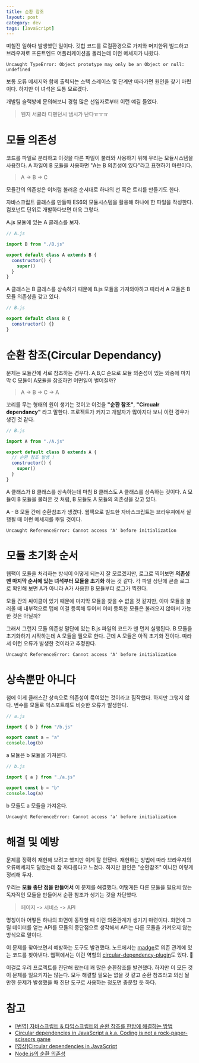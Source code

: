 ```yaml
---
title: 순환 참조
layout: post
category: dev
tags: [JavaScript]
---
```


며칠전 일하다 발생했던 일이다.
깃헙 코드를 로컬환경으로 가져와 머지한뒤 빌드하고 브라우져로 프론트엔드 어플리케이션을 돌리는데 이런 메세지가 나왔다.

```
Uncaught TypeError: Object prototype may only be an Object or null: undefined
```

보통 오류 메세지와 함께 출력되는 스택 스레이스 몇 단계만 따라가면 원인을 찾기 마련이다.
하지만 이 녀석은 도통 모르겠다.

개발팀 슬랙방에 문의해보니 경험 많은 선임자로부터 이런 얘길 들었다.

> 웬지 서큘라 디펜던시 냄시가 난다ㅠㅠㅠ

# 모듈 의존성

코드를 파일로 분리하고 이것을 다른 파일이 불러와 사용하기 위해 우리는 모듈시스템을 사용한다.
A 파일이 B 모듈을 사용하면 "A는 B 의존성이 있다"라고 표현하기 마련이다.

> A -> B -> C

모듈간의 의존성은 이처럼 불러온 순서대로 하나의 선 혹은 트리를 만들기도 한다.

자바스크립트 클래스를 만들때 ES6의 모듈시스템을 활용해 하나에 한 파일을 작성한다.
컴포넌트 단위로 개발하다보면 더욱 그렇다.

A.js 모듈에 있는 A 클래스를 보자.

```js
// A.js

import B from "./B.js"

export default class A extends B {
  constructor() {
    super()
  }
}
```

A 클래스는 B 클래스를 상속하기 때문에 B.js 모듈을 가져와야하고 따라서 A 모듈은 B 모듈 의존성을 갖고 있다.

```js
// B.js

export default class B {
  constructor() {}
}
```

# 순환 참조(Circular Dependancy)

문제는 모듈간에 서로 참조하는 경우다.
A,B,C 순으로 모듈 의존성이 있는 와중에 마지막 C 모듈이 A모듈을 참조하면 어떤일이 벌어질까?

> A -> B -> C -> A

꼬리를 무는 형태의 원이 생기는 것이고 이것을 **"순환 참조"**, **"Circualr dependancy"** 라고 말한다.
프로젝트가 커지고 개발자가 많아지다 보니 이런 경우가 생긴 것 같다.

```js
// B.js

import A from "./A.js"

export default class B extends A {
  // 순환 참조 발생 !
  constructor() {
    super()
  }
}
```

A 클래스가 B 클래스를 상속하는데 마침 B 클래스도 A 클래스를 상속하는 것이다.
A 모듈이 B 모듈을 불러온 것 처럼, B 모듈도 A 모듈의 의존성을 갖고 있다.

A - B 모듈 간에 순환참조가 생겼다.
웹팩으로 빌드한 자바스크립트는 브라우져에서 실행될 때 이런 메세지를 뿌릴 것이다.

```
Uncaught ReferenceError: Cannot access 'A' before initialization
```

# 모듈 초기화 순서

웹팩이 모듈을 처리하는 방식이 어떻게 되는지 잘 모르겠지만, 로그로 찍어보면 **의존성 맨 마지막 순서에 있는 녀석부터 모듈을 초기화** 하는 것 같다.
각 파일 상단에 콘솔 로그로 확인해 보면 A가 아니라 A가 사용한 B 모듈부터 로그가 찍힌다.

모듈 간의 싸이클이 있기 때문에 마지막 모듈을 찾을 수 없을 것 같지만,
아마 모듈을 불러올 때 내부적으로 맵에 이걸 등록해 두어서 이미 등록한 모듈은 불러오지 않아서 가능한 것은 아닐까?

그래서 그런지 모듈 의존성 말단에 있는 B.js 파일의 코드가 맨 먼저 실행된다.
B 모듈을 초기화하기 시작하는데 A 모듈을 필요로 한다.
근데 A 모듈은 아직 초기화 전이다. 따라서 이런 오류가 발생한 것이라고 추정한다.

```
Uncaught ReferenceError: Cannot access 'A' before initialization
```

# 상속뿐만 아니다

첨에 이게 클래스간 상속으로 의존성이 묶여있는 것이라고 짐작했다.
하지만 그렇지 않다.
변수를 모듈로 익스포트해도 비슷한 오류가 발생한다.

```js
// a.js

import { b } from "/b.js"

export const a = "a"
console.log(b)
```

a 모듈은 b 모듈을 가져온다.

```js
// b.js

import { a } from "./a.js"

export const b = "b"
console.log(a)
```

b 모듈도 a 모듈을 가져온다.

```
Uncaught ReferenceError: Cannot access 'a' before initialization
```

# 해결 및 예방

문제를 정확히 재현해 보려고 했지만 이게 잘 안됐다.
재현하는 방법에 따라 브라우져의 오류메세지도 달랐는데 참 까다롭다고 느겼다.
하지만 원인은 "순환참조" 이니깐 이렇게 정리해 두자.

우리는 **모듈 종단 점을 만들어서** 이 문제를 해결했다.
어떻게든 다른 모듈을 필요치 않는 독자적인 모듈을 만들어서 순환 참조가 생기는 것을 차단했다.

> 페이지 -> 서비스 -> API

명칭이야 어떻든 하나의 화면이 동작할 때 이런 의존관계가 생기기 마련이다.
화면에 그릴 데이터를 얻는 API를 모듈의 종단점으로 생각해서 API는 다른 모듈을 가져오지 않는 방식으로 말이다.

이 문제를 찾아보면서 예방하는 도구도 발견했다.
노드에서는 [madge](https://www.npmjs.com/package/madge)로 의존 관계에 있는 코드를 찾아낸다.
웹팩에서는 이런 역할의 [circular-dependency-plugin](https://github.com/aackerman/circular-dependency-plugin)도 있다. 

이걸로 우리 프로젝트를 진단해 봤는데 꽤 많은 순환참조를 발견했다.
하지만 이 모든 것이 문제를 일으키지는 않는다.
모두 해결할 필요는 없을 것 같고 순환 참조라고 의심 될만한 문제가 발생했을 때 진단 도구로 사용하는 정도면 충분할 듯 하다.

# 참고

- [[번역] 자바스크립트 & 타입스크립트의 순환 참조를 한방에 해결하는 방법](https://rinae.dev/posts/fix-circular-dependency-kr)
- [Circular dependencies in JavaScript a.k.a. Coding is not a rock-paper-scissors game](https://medium.com/content-uneditable/circular-dependencies-in-javascript-a-k-a-coding-is-not-a-rock-paper-scissors-game-9c2a9eccd4bc)
- [[영상]Circular dependencies in JavaScript](https://www.youtube.com/watch?v=JQQX62cUaYw)
- [Node.js의 순환 의존성](https://blog.outsider.ne.kr/1283)
